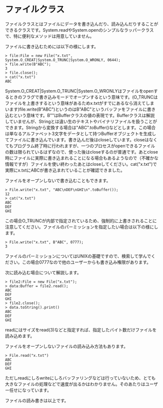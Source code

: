 # ファイルクラス

ファイルクラスとはファイルにデータを書き込んだり、読み込んだりすることができるクラスです。System.readやSystem.openのシンプルなラッパークラスで、特に便利なメソッドは用意していません。

ファイルに書き込むためには以下の様にします。

    > file:File = new File("x.txt", System.O_CREAT|System.O_TRUNC|System.O_WRONLY, 0644);
    > file.write(B"ABC");
    3
    > file.close();
    > cat("x.txt")
    ABC

System.O_CREAT|System.O_TRUNC|System.O_WRONLYはファイルをopenするときのフラグで書き込みモードでオープンするという意味です。(O_TRUNCはファイルを上書きするという意味があるためx.txtがすでにあるなら消えてしまいます)file.write(B"ABC")というのはB"ABC"というバッファをファイルに書き込むという意味です。B""はBufferクラスの値の表現です。Bufferクラスは解説していませんが、Stringとは違い生のテキストやバイナリファイルを扱うことができます。Stringから変換する場合は"ABC".toBuffer()などとします。この場合は単なるアルファベット3文字をデータとして持つBufferオブジェクトを生成してファイルに書き込んでいます。書き込んだ後はcloseしています。closeはなくてもプログラム終了時に行われますが、一つのプロセスがopenできるファイルの数は限られているはずなので、使った後はcloseするのが普通です。あとclose時にファイルに実際に書き込まれることになる場合もあるようなので（不確かな情報ですが）ファイルを使い終わったあとはcloseしてください。cat("x.txt")で実際にx.txtにABCが書き込まれていることが確認できました。

ファイルをオープンしないで書き込むこともできます。

    > File.write("x.txt", "ABC\nDEF\nGHI\n".toBuffer());
    12
    > cat("x.txt")
    ABC
    DEF
    GHI

この場合O_TRUNCが内部で指定されているため、強制的に上書きされることに注意してください。ファイルのパーミッションを指定したい場合は以下の様にします。

    > File.write("x.txt", B"ABC", 0777);
    3

ファイルのパーミッションについてはUNIXの基礎ですので、検索して学んでください。この場合0777なので他のユーザーからも書き込み権限があります。

次に読み込む場合について解説します。

    > file2:File = new File("x.txt");
    > data:Buffer = file2.read();
    ABC
    DEF
    GHI
    > file2.close();
    > data.toString().print()
    ABC
    DEF
    GHI

readにはサイズをread(3)などと指定すれば、指定したバイト数だけファイルを読み込めます。

ファイルをオープンしないファイルの読み込み方法もあります。

    > File.read("x.txt")
    ABC
    DEF
    GHI

ただしreadにしろwriteにしろバッファリングなどは行っていないため、とても大きなファイルの処理などで速度が出るかはわかりません。そのあたりはユーザー任せになっています。

ファイルの読み書きは以上です。
